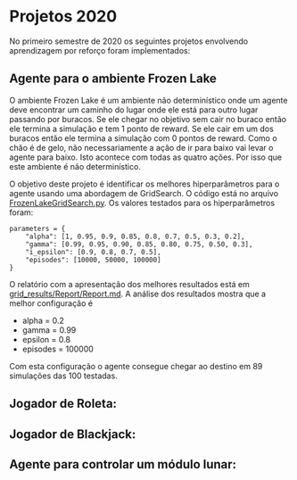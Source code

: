 # Projetos 2020

No primeiro semestre de 2020 os seguintes projetos envolvendo aprendizagem por reforço foram implementados: 

## Agente para o ambiente Frozen Lake

O ambiente Frozen Lake é um ambiente não determinístico onde um agente deve encontrar um caminho do lugar onde ele está para outro lugar passando por buracos. Se ele chegar no objetivo sem cair no buraco então ele termina a simulação e tem 1 ponto de reward. Se ele cair em um dos buracos então ele termina a simulação com 0 pontos de reward. Como o chão é de gelo, não necessariamente a ação de ir para baixo vai levar o agente para baixo. Isto acontece com todas as quatro ações. Por isso que este ambiente é não determinístico. 

O objetivo deste projeto é identificar os melhores hiperparâmetros para o agente usando uma abordagem de GridSearch. O código está no arquivo [FrozenLakeGridSearch.py](FrozenLakeGridSearch.py). Os valores testados para os hiperparâmetros foram: 

`````
parameters = {
    "alpha": [1, 0.95, 0.9, 0.85, 0.8, 0.7, 0.5, 0.3, 0.2],
    "gamma": [0.99, 0.95, 0.90, 0.85, 0.80, 0.75, 0.50, 0.3],
    "i_epsilon": [0.9, 0.8, 0.7, 0.5],
    "episodes": [10000, 50000, 100000]
}
`````
O relatório com a apresentação dos melhores resultados está em [grid_results/Report/Report.md](grid_results/Report/Report.md). A análise dos resultados mostra que a melhor configuração é

* alpha = 0.2
* gamma = 0.99
* epsilon = 0.8
* episodes = 100000

Com esta configuração o agente consegue chegar ao destino em 89 simulações das 100 testadas.  

## Jogador de Roleta: 



## Jogador de Blackjack:  





## Agente para controlar um módulo lunar: 